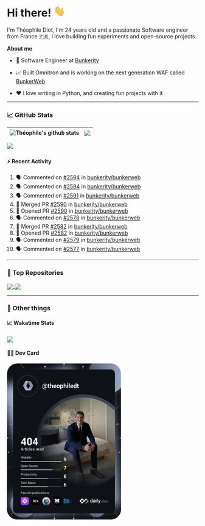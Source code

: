 # Hi there! <img src="./wave.gif" width="30px" height="30px" />

I'm Théophile Diot, I'm 24 years old and a passionate Software engineer from France 🇫🇷, I love building fun experiments and open-source projects.

**About me**

- 💼 Software Engineer at [Bunkerity](https://www.bunkerity.com/)

- 📈 Built Omnitron and is working on the next generation WAF called [BunkerWeb](https://www.bunkerweb.io)

- ❤️ I love writing in Python, and creating fun projects with it

---

### 📈 GitHub Stats

| <img align="center" src="https://github-readme-stats.vercel.app/api?username=TheophileDiot&show_icons=true&include_all_commits=true&theme=algolia&hide_border=true&rank_icon=github" alt="Théophile's github stats" /> | <img align="center" src="https://github-readme-stats.vercel.app/api/top-langs/?username=TheophileDiot&layout=compact&theme=algolia&hide_border=true" /> |
| ---------------------------------------------------------------------------------------------------------------------------------------------------------------------------------------------------------------------- | ------------------------------------------------------------------------------------------------------------------------------------------------------- |

![](https://github-readme-activity-graph.vercel.app/graph?username=TheophileDiot&theme=tokyo-night)

#### :zap: Recent Activity

<!--START_SECTION:activity-->
1. 🗣 Commented on [#2594](https://github.com/bunkerity/bunkerweb/issues/2594#issuecomment-3174415588) in [bunkerity/bunkerweb](https://github.com/bunkerity/bunkerweb)
2. 🗣 Commented on [#2594](https://github.com/bunkerity/bunkerweb/issues/2594#issuecomment-3174095056) in [bunkerity/bunkerweb](https://github.com/bunkerity/bunkerweb)
3. 🗣 Commented on [#2591](https://github.com/bunkerity/bunkerweb/issues/2591#issuecomment-3174049030) in [bunkerity/bunkerweb](https://github.com/bunkerity/bunkerweb)
4. 🎉 Merged PR [#2590](https://github.com/bunkerity/bunkerweb/pull/2590) in [bunkerity/bunkerweb](https://github.com/bunkerity/bunkerweb)
5. 💪 Opened PR [#2590](https://github.com/bunkerity/bunkerweb/pull/2590) in [bunkerity/bunkerweb](https://github.com/bunkerity/bunkerweb)
6. 🗣 Commented on [#2578](https://github.com/bunkerity/bunkerweb/issues/2578#issuecomment-3164843248) in [bunkerity/bunkerweb](https://github.com/bunkerity/bunkerweb)
7. 🎉 Merged PR [#2582](https://github.com/bunkerity/bunkerweb/pull/2582) in [bunkerity/bunkerweb](https://github.com/bunkerity/bunkerweb)
8. 💪 Opened PR [#2582](https://github.com/bunkerity/bunkerweb/pull/2582) in [bunkerity/bunkerweb](https://github.com/bunkerity/bunkerweb)
9. 🗣 Commented on [#2579](https://github.com/bunkerity/bunkerweb/issues/2579#issuecomment-3164592208) in [bunkerity/bunkerweb](https://github.com/bunkerity/bunkerweb)
10. 🗣 Commented on [#2577](https://github.com/bunkerity/bunkerweb/issues/2577#issuecomment-3164589247) in [bunkerity/bunkerweb](https://github.com/bunkerity/bunkerweb)
<!--END_SECTION:activity-->

---

### 🔧 Top Repositories

<a href="https://github.com/bunkerity/bunkerweb">
  <img align="center" src="https://github-readme-stats.vercel.app/api/pin/?username=Bunkerity&repo=bunkerweb&theme=algolia" />
</a>
<a href="https://github.com/TheophileDiot/Omnitron">
  <img align="center" src="https://github-readme-stats.vercel.app/api/pin/?username=TheophileDiot&repo=Omnitron&theme=algolia" />
</a>

---

### 🎉 Other things

#### 📈 Wakatime Stats

<a href="https://wakatime.com/@theophile_bunkerity">
  <img align="center" src="https://github-readme-stats.vercel.app/api/wakatime?username=3aa5ce41-c253-43d9-8441-a721e446a45f&layout=compact&theme=algolia" />
</a>

#### 👨‍💻 Dev Card

<a href="https://app.daily.dev/TheophileDt">
  <img src="./devcard.svg" width="300" alt="Théophile Diot's Dev Card"/>
</a>
